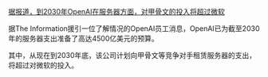 [据报道，到2030年OpenAI在服务器方面，对甲骨文的投入将超过微软](https://www.theinformation.com/articles/microsoft-let-openai-play-field)

据The Information援引一位了解情况的OpenAI员工消息，OpenAI已为截至2030年的服务器支出准备了高达4500亿美元的预算。

其中，从现在到2030年底，该公司计划向甲骨文等竞争对手租赁服务器的支出，将超过对微软的投入。

